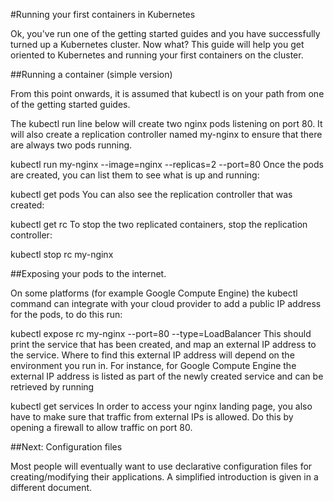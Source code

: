 #Running your first containers in Kubernetes

Ok, you've run one of the getting started guides and you have successfully turned up a Kubernetes cluster. Now what? This guide will help you get oriented to Kubernetes and running your first containers on the cluster.

##Running a container (simple version)

From this point onwards, it is assumed that kubectl is on your path from one of the getting started guides.

The kubectl run line below will create two nginx pods listening on port 80. It will also create a replication controller named my-nginx to ensure that there are always two pods running.

kubectl run my-nginx --image=nginx --replicas=2 --port=80
Once the pods are created, you can list them to see what is up and running:

kubectl get pods
You can also see the replication controller that was created:

kubectl get rc
To stop the two replicated containers, stop the replication controller:

kubectl stop rc my-nginx

##Exposing your pods to the internet.

On some platforms (for example Google Compute Engine) the kubectl command can integrate with your cloud provider to add a public IP address for the pods, to do this run:

kubectl expose rc my-nginx --port=80 --type=LoadBalancer
This should print the service that has been created, and map an external IP address to the service. Where to find this external IP address will depend on the environment you run in. For instance, for Google Compute Engine the external IP address is listed as part of the newly created service and can be retrieved by running

kubectl get services
In order to access your nginx landing page, you also have to make sure that traffic from external IPs is allowed. Do this by opening a firewall to allow traffic on port 80.

##Next: Configuration files

Most people will eventually want to use declarative configuration files for creating/modifying their applications. A simplified introduction is given in a different document.

